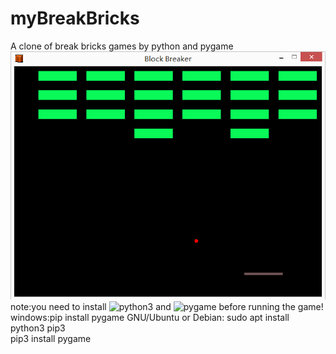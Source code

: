 # myBreakBricks
A clone of break bricks games by python and pygame
![image](https://github.com/Nick-Aaron/myBreakBricks/blob/master/preview.png)\
note:you need to install ![python3](https://www.python.org/downloads/release/python-364/) and ![pygame](https://www.pygame.org/news) before running the game!\
windows:pip install pygame
GNU/Ubuntu or Debian:  sudo apt install python3 pip3\
                       pip3 install pygame
